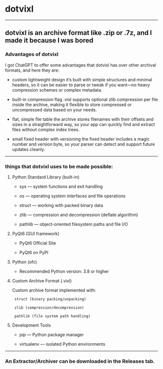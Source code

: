 # dotvixl
---
dotvixl is an archive format like .zip or .7z, and I made it because I was bored<br>
---
### Advantages of dotvixl
I got ChatGPT to offer some advantages that dotvixl has over other archival formats, and here they are:
- custom lightweight design
it’s built with simple structures and minimal headers, so it can be easier to parse or tweak if you want—no heavy compression schemes or complex metadata.

- built-in compression flag
.vixl supports optional zlib compression per file inside the archive, making it flexible to store compressed or uncompressed data based on your needs.

- flat, simple file table
the archive stores filenames with their offsets and sizes in a straightforward way, so your app can quickly find and extract files without complex index trees.

- small fixed header with versioning
the fixed header includes a magic number and version byte, so your parser can detect and support future updates cleanly.

---
### things that dotvixl uses to be made possible:

1. Python Standard Library (built-in)

    - sys — system functions and exit handling

    - os — operating system interfaces and file operations

    - struct — working with packed binary data

    - zlib — compression and decompression (deflate algorithm)

    - pathlib — object-oriented filesystem paths and file I/O

2. PyQt6 (GUI framework)

    - PyQt6 Official Site

    - PyQt6 on PyPI

3. Python (ofc)

    - Recommended Python version: 3.8 or higher

4. Custom Archive Format (.vixl)

    Custom archive format implemented with:

        struct (binary packing/unpacking)

        zlib (compression/decompression)

        pathlib (file system path handling)

5. Development Tools

    - pip — Python package manager

    - virtualenv — isolated Python environments
---
### An Extractor/Archiver can be downloaded in the Releases tab.

